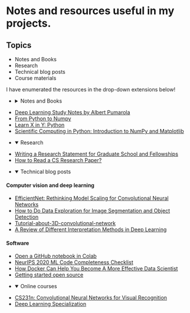 # Notes and resources useful in my projects.


## Topics

* Notes and Books
* Research
* Technical blog posts
* Course materials

I have enumerated the resources in the drop-down extensions below!

* <details><summary>Notes and Books</summary>

+ [Deep Learning Study Notes by Albert Pumarola](https://github.com/albertpumarola/deep-learning-notes)
+ [From Python to Numpy](https://www.labri.fr/perso/nrougier/from-python-to-numpy/)
+ [Learn X in Y: Python](https://learnxinyminutes.com/docs/python/)
+ [Scientific Computing in Python: Introduction to NumPy and Matplotlib](https://sebastianraschka.com/blog/2020/numpy-intro.html)

</details>

* <details open><summary>Research</summary>
- [Writing a Research Statement for Graduate School and Fellowships](https://h2r.cs.brown.edu/writing-a-research-statement-for-graduate-school-and-fellowships/)
- [How to Read a CS Research Paper?](http://www2.cs.uregina.ca/~pwlfong/CS499/reading-paper.pdf)
</details>

* <details open><summary>Technical blog posts</summary>
#### Computer vision and deep learning
- [EfficientNet: Rethinking Model Scaling for Convolutional Neural Networks](https://amaarora.github.io/2020/08/13/efficientnet.html?fbclid=IwAR0vxBFGVrznJ-5YXJxfjfaAuXbaHlyf61sxTpHDbllXuEvp2Tf-0x_-aO8)
- [How to Do Data Exploration for Image Segmentation and Object Detection](https://neptune.ai/blog/data-exploration-for-image-segmentation-and-object-detection)
- [Tutorial-about-3D-convolutional-network ](https://github.com/OValery16/Tutorial-about-3D-convolutional-network)
- [A Review of Different Interpretation Methods in Deep Learning](https://medium.com/@mrsalehi/a-review-of-different-interpretation-methods-in-deep-learning-part-1-saliency-map-cam-grad-cam-3a34476bc24d)

#### Software
- [Open a GitHub notebook in Colab](https://colab.research.google.com/github/)
- [NeurIPS 2020 ML Code Completeness Checklist](https://medium.com/paperswithcode/ml-code-completeness-checklist-e9127b168501)
- [How Docker Can Help You Become A More Effective Data Scientist](https://towardsdatascience.com/how-docker-can-help-you-become-a-more-effective-data-scientist-7fc048ef91d5)
- [Getting started open source](https://github.com/gabrieldemarmiesse/getting_started_open_source)
</details>

* <details open><summary>Online courses</summary>
- [CS231n: Convolutional Neural Networks for Visual Recognition](https://cs231n.github.io/)
- [Deep Learning Specialization](https://www.coursera.org/specializations/deep-learning)
</details>



